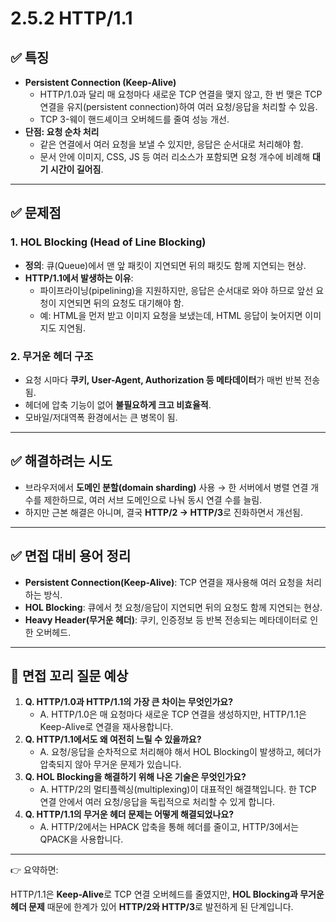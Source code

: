 # 2.5.2 HTTP/1.1

## ✅ 특징

- **Persistent Connection (Keep-Alive)**
    - HTTP/1.0과 달리 매 요청마다 새로운 TCP 연결을 맺지 않고, 한 번 맺은 TCP 연결을 유지(persistent connection)하여 여러 요청/응답을 처리할 수 있음.
    - TCP 3-웨이 핸드셰이크 오버헤드를 줄여 성능 개선.
- **단점: 요청 순차 처리**
    - 같은 연결에서 여러 요청을 보낼 수 있지만, 응답은 순서대로 처리해야 함.
    - 문서 안에 이미지, CSS, JS 등 여러 리소스가 포함되면 요청 개수에 비례해 **대기 시간이 길어짐**.

---

## ✅ 문제점

### 1. HOL Blocking (Head of Line Blocking)

- **정의**: 큐(Queue)에서 맨 앞 패킷이 지연되면 뒤의 패킷도 함께 지연되는 현상.
- **HTTP/1.1에서 발생하는 이유**:
    - 파이프라이닝(pipelining)을 지원하지만, 응답은 순서대로 와야 하므로 앞선 요청이 지연되면 뒤의 요청도 대기해야 함.
    - 예: HTML을 먼저 받고 이미지 요청을 보냈는데, HTML 응답이 늦어지면 이미지도 지연됨.

### 2. 무거운 헤더 구조

- 요청 시마다 **쿠키, User-Agent, Authorization 등 메타데이터**가 매번 반복 전송됨.
- 헤더에 압축 기능이 없어 **불필요하게 크고 비효율적**.
- 모바일/저대역폭 환경에서는 큰 병목이 됨.

---

## ✅ 해결하려는 시도

- 브라우저에서 **도메인 분할(domain sharding)** 사용 → 한 서버에서 병렬 연결 개수를 제한하므로, 여러 서브 도메인으로 나눠 동시 연결 수를 늘림.
- 하지만 근본 해결은 아니며, 결국 **HTTP/2 → HTTP/3**로 진화하면서 개선됨.

---

## ✅ 면접 대비 용어 정리

- **Persistent Connection(Keep-Alive)**: TCP 연결을 재사용해 여러 요청을 처리하는 방식.
- **HOL Blocking**: 큐에서 첫 요청/응답이 지연되면 뒤의 요청도 함께 지연되는 현상.
- **Heavy Header(무거운 헤더)**: 쿠키, 인증정보 등 반복 전송되는 메타데이터로 인한 오버헤드.

---

## 🔎 면접 꼬리 질문 예상

1. **Q. HTTP/1.0과 HTTP/1.1의 가장 큰 차이는 무엇인가요?**
    - A. HTTP/1.0은 매 요청마다 새로운 TCP 연결을 생성하지만, HTTP/1.1은 Keep-Alive로 연결을 재사용합니다.
2. **Q. HTTP/1.1에서도 왜 여전히 느릴 수 있을까요?**
    - A. 요청/응답을 순차적으로 처리해야 해서 HOL Blocking이 발생하고, 헤더가 압축되지 않아 무거운 문제가 있습니다.
3. **Q. HOL Blocking을 해결하기 위해 나온 기술은 무엇인가요?**
    - A. HTTP/2의 멀티플렉싱(multiplexing)이 대표적인 해결책입니다. 한 TCP 연결 안에서 여러 요청/응답을 독립적으로 처리할 수 있게 합니다.
4. **Q. HTTP/1.1의 무거운 헤더 문제는 어떻게 해결되었나요?**
    - A. HTTP/2에서는 HPACK 압축을 통해 헤더를 줄이고, HTTP/3에서는 QPACK을 사용합니다.

---

👉 요약하면:

HTTP/1.1은 **Keep-Alive**로 TCP 연결 오버헤드를 줄였지만, **HOL Blocking과 무거운 헤더 문제** 때문에 한계가 있어 **HTTP/2와 HTTP/3**로 발전하게 된 단계입니다.